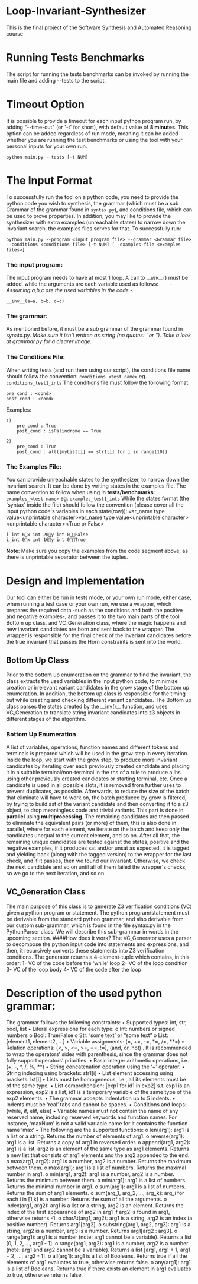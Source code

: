 

# Loop-Invariant-Synthesizer
This is the final project of the Software Synthesis and Automated Reasoning course

# Running Tests Benchmarks
The script for running the tests benchmarks can be invoked by running the main file and adding --tests to the script.

# Timeout Option
It is possible to provide a timeout for each input python program run, by adding "--time-out" (or '-t' for short), with default value of **8 minutes**.
This option can be added regardless of run mode, meaning it can be added whether you are running the test benchmarks or using the tool with your personal inputs for your own run.

    python main.py --tests [-t NUM]

# The Input Format
To successfully run the tool on a python code, you need to provide the python code you wish to synthesis, the grammar (which must be a sub Grammar of the grammar found in `syntax.py`), and conditions file, which can be used to prove properties. 
In addition, you may like to provide the synthesizer with extra examples (unreachable states) to narrow down the invariant search, the examples files serves for that.
To successfully run: 

    python main.py --program <input program file> --grammar <Grammar file> --conditions <conditions file> [-t NUM] [--examples-file <examples files>]
### The input program:
The input program needs to have at most 1 loop. A call to \___inv_\__() must be added, while the arguments are each variable used as follows:
&nbsp;&nbsp;&nbsp;&nbsp;&nbsp;&nbsp; _- Assuming a,b,c are the used variables in the code -_

    __inv__(a=a, b=b, c=c)
### The grammar:
As mentioned before, it must be a sub grammar of the grammar found in synatx.py.
_Make sure it isn't written as string (no quotes: ' or  "). Take a look at grammar.py for a clearer image._
### The Conditions File:
When writing tests (and run them using our script), the conditions file name should follow the convention:  `conditions_<test name>`  eg. `conditions_test1_ints`
The conditions file must follow the following format:

    pre_cond : <cond>
    post_cond : <cond>
Examples: 
```
1)
    pre_cond : True
    post_cond : isPalindrome == True
```
```
2)  
    pre_cond : True
    post_cond : all([myList[i] == str1[i] for i in range(10))
 ```

### The Examples File:
You can provide unreachable states to the synthesizer, to narrow down the invariant search. It can be done by writing states in the examples file.
The name convention to follow when using in **tests/benchmarks**: `examples_<test name>`  eg. `examples_test1_ints` 
While the states format (the 'syntax' inside the file) should follow the convention (please cover all the input python code's variables in each state(row)):
var_name type value\<unprintable character>var_name type value\<unprintable character>\<unprintable character>\<True or False> 

    i int 6x int 20y int 0False
    i int 0x int 16y int 0True
**Note**: Make sure you copy the examples from the code segment above, as there is unprintable separator between the tuples.
 
 

# Design and Implementation

Our tool can either be run in tests mode, or your own run mode, either case, when running a test case or your own run, we use a wrapper, which prepares the required data -such as the conditions and both the positive and negative examples-, and passes it to the two main parts of the tool Bottom up class, and VC_Generation class, where the magic happens and new invariant candidates are born and sent back to the wrapper. The wrapper is responsible for the final check of the invariant candidates before the true invariant that passes the Horn constraints is sent into the world.

## Bottom Up Class
Prior to the bottom up  enumeration on the grammar to find the invariant, the class extracts the used variables in the input python code, to minimize creation or irrelevant variant candidates in the grow stage of the bottom up enumeration.
In addition, the bottom up class is responsible for the timing out while creating and checking different variant candidates.
The Bottom up class parses the states created by the \_\_inv()__ function, and uses VC_Generation to translate string invariant candidates into z3 objects in different stages of the algorithm.

### Bottom Up Enumeration
A list of variables, operations, function names and different tokens and terminals is prepared which will be used in the grow step in every iteration.
Inside the loop, we start with the grow step, to produce more invariant candidates by iterating over each previously created candidate and placing it in a suitable terminal/non-terminal in the rhs of a rule to produce a lhs using other previously created candidates or starting terminal, etc.
Once a candidate is used in all possible slots, it is removed from further uses to prevent duplicates, as possible.
Afterwards, to reduce the size of the batch that eliminate will have to work on, the batch produced by grow is filtered, by trying to build ast of the variant candidate and then converting it to a z3 object, to drop meaningless code and trivial variants. This part is done in **parallel** using **multiprocessing**.
The remaining candidates are then passed to eliminate the equivalent pairs (or more) of them, this is also done in parallel, where for each element, we iterate on the batch and keep only the candidates unequal to the current element, and so on.
After all that, the remaining unique candidates are tested against the states, positive and the negative examples, if it produces sat and/or unsat as expected, it is tagged and yielding back (along with the tagged version) to the wrapper for the last check, and if it passes, then we found our invariant. 
Otherwise, we check the next candidate and so on until all of them failed the wrapper's checks, so we go to the next iteration, and so on.

## VC_Generation Class
The main purpose of this class is to generate Z3 verification conditions (VC) given a python program or statement. The python program/statement must be derivable from the standard python grammar, and also derivable from our custom sub-grammar, which is found in the file syntax.py in the PythonParser class. We will describe this sub-grammar in words in the upcoming section.
####How does it work?
The VC_Generator uses a parser to decompose the python input code into statements and expressions, and then, it recursively converts these statements into Z3 verification conditions.
The generator returns a 4-element-tuple which contains, in this order: 
1- VC of the code before the ‘while’ loop
2- VC of the loop condition
3- VC of the loop body
4- VC of the code after the loop

# Description of the used python grammar:
The grammar follows the following constraints:
•	Supported types: int, str, bool, list
•	Literal expressions for each type:
o	Int: numbers or signed numbers
o	Bool: True/False
o	Str: ‘some text’ or “some text”
o	List: [element1, element2, ...]
•	Variable assignments: (=, +=, -=, *=, /=, **=)
•	Relation operations: (<, >, <=, >=, ==, !=), (and, or, not) . It is recommended to wrap the operators’ sides with parenthesis, since the grammar does not fully support operators’ priorities.
•	Basic integer arithmetic operations, i.e. (+, -, *, /, %, **)
•	String concatenation operation using the ‘+’ operator.
•	String indexing using brackets: str1[i]
•	List element accessing using brackets: lst[i]
•	Lists must be homogeneous, i.e., all its elements must be of the same type.
•	List comprehension: [exp1 for id1 in exp2] s.t. exp1 is an expression, exp2 is a list, id1 is a temporary variable of the same type of the exp2 elements.
•	The grammar accepts indentation up to 5 indents.
•	Indents must be ‘real’ tabs and cannot be spaces.
•	Conditions and loops: (while, if, elif, else)
•	Variable names must not contain the name of any reserved name, including reserved keywords and function names. For instance, ‘maxNum’ is not a valid variable name for it contains the function name ‘max’
•	The following are the supported functions:
o	len(arg1): arg1 is a list or a string. Returns the number of elements of arg1.
o	reverse(arg1): arg1 is a list. Returns a copy of arg1 in reversed order.
o	append(arg1, arg2): arg1 is a list, arg2 is an element of the same type as arg1 elements. Returns a new list that consists of arg1 elements and the arg2 appended to the end.
o	max(arg1, arg2): arg1 is a number, arg2 is a number. Returns the maximum between them.
o	max(arg1): arg1 is a list of numbers. Returns the maximal number in arg1.
o	min(arg1, arg2): arg1 is a number, arg2 is a number. Returns the minimum between them.
o	min(arg1): arg1 is a list of numbers. Returns the minimal number in arg1.
o	sum(arg1): arg1 is a list of numbers. Returns the sum of arg1 elements.
o	sum(arg_1, arg_2, …, arg_k): arg_i for each i in [1,k] is a number. Returns the sum of all the arguments.
o	index(arg1, arg2): arg1 is a list or a string, arg2 is an element. Returns the index of the first appearance of arg2 in arg1 if arg2 is found in arg1, otherwise returns -1.
o	charAt(arg1, arg2): arg1 is a string, arg2 is an index (a positive number). Returns arg1[arg2].
o	substring(arg1, arg2, arg3): arg1 is a string, arg2 is a number, arg3 is a number. Returns arg1[arg2 : arg3].
o	range(arg1): arg1 is a number (note: arg1 cannot be a variable). Returns a list [0, 1, 2, …, arg1 - 1].
o	range(arg1, arg2): arg1 is a number, arg2 is a number (note: arg1 and arg2 cannot be a variable). Returns a list [arg1, arg1 + 1, arg1 + 2, …, arg2 - 1].
o	all(arg1): arg1 is a list of Booleans. Returns true if all the elements of arg1 evaluates to true, otherwise returns false.
o	any(arg1): arg1 is a list of Booleans. Returns true if there exists an element in arg1 evaluates to true, otherwise returns false.






<!--stackedit_data:
eyJoaXN0b3J5IjpbLTM5ODA5MTU5NCw1NTM5MDA0MTQsMTg2NT
M2OTMxNywtMTg0NDI5NzI2Niw4MjM1MTU1MzQsOTQ2MjE4NzA2
LDE0NTA1NDU5MTIsMTUzNTc3NzU5MiwxOTAyODI5ODI3LDE0OD
g5NzM5MDcsLTExMjc2MTM2OTgsLTExNzk2NTE3OCwtMTU0ODYw
NTg2NF19
-->